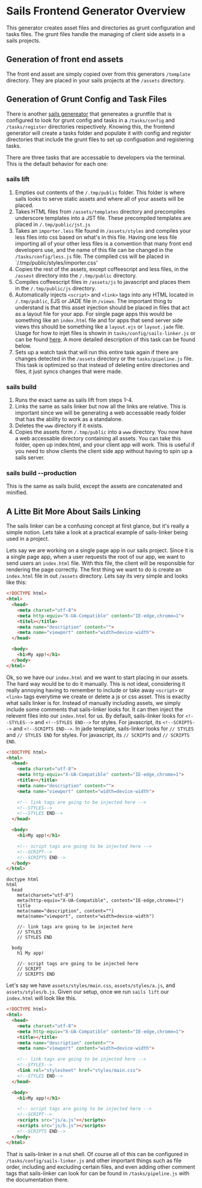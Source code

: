 # Sails Frontend Generator Overview

This generator creates asset files and directories as grunt configuration and tasks files. The grunt files handle the managing of client side assets in a sails projects.

## Generation of front end assets
The front end asset are simply copied over from this generators `/template` directory. They are placed in your sails projects at the `/assets` directory.

## Generation of Grunt Config and Task Files
There is another [sails genereator](https://github.com/balderdashy/sails-generate-gruntfile) that genereates a gruntfile that is configured to look for grunt config and tasks in a `/tasks/config` and `/tasks/register` directories respectively. Knowing this, the frontend generator will create a tasks folder and populate it with config and register directories that include the grunt files to set up configuation and registering tasks.

There are three tasks that are accessable to developers via the terminal. This is the default behavior for each one:

### sails lift
1. Empties out contents of the `/.tmp/public` folder. This folder is where sails looks to serve static assets and where all of your assets will be placed.
2. Takes HTML files from `/assets/templates` directory and precompiles underscore templates into a JST file. These precompiled templates are placed in `/.tmp/public/jst.js`
3. Takes an `importer.less` file found in `/assets/styles` and compiles your less files into css based on what's in this file. Having one less file importing all of your other less files is a convention that many front end developers use, and the name of this file can be changed in the `/tasks/config/less.js` file. The compiled css will be placed in `/.tmp/public/styles/importer.css'
4. Copies the rest of the assets, except coffeescript and less files, in the `/assest` directory into the `/.tmp/public` directory.
5. Compiles coffeescript files in `/assets/js` to javascript and places them in the `/.tmp/public/js` directory.
6. Automatically injects `<script>` and `<link>` tags into any HTML located in `/.tmp/public`, EJS or JADE file in `/views`.
The important thing to understand is that this asset injection should be placed in files that act as a layout file for your app. For single page apps this would be something like an `index.html` file and for apps that send server side views this should be something like a `layout.ejs` or `layout.jade` file. Usage for how to injet files is showin in `tasks/config/sails-linker.js` or can be found [here](https://github.com/Zolmeister/grunt-sails-linker). A more detailed description of this task can be found below.
7. Sets up a watch task that will run this entire task again if there are changes detected in the `/assets` directory or the `tasks/pipeline.js` file. This task is optimized so that instead of deleting entire directories and files, it just syncs changes that were made.

### sails build
1. Runs the exact same as sails lift from steps 1-4.
2. Links the same as sails linker but now all the links are relative. This is important since we will be generating a web accessable ready folder that has the ability to work as a standalone.
3. Deletes the `www` directory if it exists.
4. Copies the assets form `/.tmp/public` into a `www` directory. You now have a web accessable directory containing all assets. You can take this folder, open up index.html, and your client app will work. This is useful if you need to show clients the client side app without having to spin up a sails server.

### sails build --production
This is the same as sails build, except the assets are concatenated and minified.

## A Litte Bit More About Sails Linking

The sails linker can be a confusing concept at first glance, but it's really a simple notion. Lets take a look at a practical example of sails-linker being used in a project.

Lets say we are working on a single page app in our sails project. Since it is a single page app, when a user requests the root of our app, we want to send users an `index.html` file. With this file, the client will be responsible for rendering the page correctly. The first thing we want to do is create an `index.html` file in out `/assets` directory. Lets say its very simple and looks like this:

```html
<!DOCTYPE html>
<html>
  <head>
    <meta charset="utf-8">
    <meta http-equiv="X-UA-Compatible" content="IE-edge,chrome=1">
    <titel></title>
    <meta name="description" content="">
    <meta name="viewport" content="width=device-width">
  </head>

  <body>
    <h1>My app!</h1>
  </body>
</html>
```

Ok, so we have our `index.html` and we want to start placing in our assets. The hard way would be to do it manually. This is not ideal, considering it really annoying having to remember to include or take away `<script>` or `<link>` tags everytime we create or delete a js or css asset. This is exaclty what sails linker is for. Instead of manually including assets, we simply include some comments that sails-linker looks for. It can then inject the relevent files into our `index.html` for us. By default, sails-linker looks for  `<!--STYLES-->` and `<!--STYLES END-->` for styles. For javascript, its `<!--SCRIPTS-->` and `<!--SCRIPTS END-->`. In jade template, sails-linker looks for  `// STYLES` and `// STYLES END` for styles. For javascript, its `// SCRIPTS` and `// SCRIPTS END`.

```html
<!DOCTYPE html>
<html>
  <head>
    <meta charset="utf-8">
    <meta http-equiv="X-UA-Compatible" content="IE-edge,chrome=1">
    <title></title>
    <meta name="description" content="">
    <meta name="viewport" content="width=device-width">

    <!-- link tags are going to be injected here -->
    <!--STYLES-->
    <!--STYLES END-->
  </head>

  <body>
    <h1>My app!</h1>

    <!-- script tags are going to be injected here -->
    <!--SCRIPT-->
    <!--SCRIPTS END-->
  </body>
</html>
```

```jade
doctype html
html
  head
    meta(charset="utf-8")
    meta(http-equiv="X-UA-Compatible", content="IE-edge,chrome=1")
    title
    meta(name="description", content="")
    meta(name="viewport", content="width=device-width")

    //- link tags are going to be injected here
    // STYLES
    // STYLES END

  body
    h1 My app!

    //- script tags are going to be injected here
    // SCRIPT
    // SCRIPTS END
```

Let's say we have `assets/styles/main.css`, `assets/styles/a.js`,  and `assets/styles/b.js`. Given our setup, once we run `sails lift` our `index.html` will look like this.

```html
<!DOCTYPE html>
<html>
  <head>
    <meta charset="utf-8">
    <meta http-equiv="X-UA-Compatible" content="IE-edge,chrome=1">
    <title></title>
    <meta name="description" content="">
    <meta name="viewport" content="width=device-width">

    <!-- link tags are going to be injected here -->
    <!--STYLES-->
    <link rel="stylesheet" href="styles/main.css">
    <!--STYLES END-->
  </head>

  <body>
    <h1>My app!</h1>

    <!-- script tags are going to be injected here -->
    <!--SCRIPT-->
    <scripts src="js/a.js"></scripts>
    <scripts src="js/b.js"></scripts>
    <!--SCRIPTS END-->
  </body>
</html>
```

That is sails-linker in a nut shell. Of course all of this can be configured in `/tasks/config/sails-linker.js` and other important things such as file order, including and excluding certain files, and even adding other comment tags that sails-linker can look for can be found in `/tasks/pipeline.js` with the documentation there.





